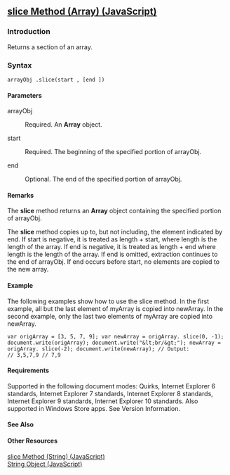 ## [slice Method (Array) (JavaScript)](slice-Method__Array.html)

### Introduction 

 Returns a section of an array.

### Syntax 

```
arrayObj .slice(start , [end ])
```

#### Parameters 

<div id="sectionSection0" class="section" name="collapseableSection" style="" expanded="true">
  <dl class="authored">
    <dt>
      <span class="parameter" sdata="paramReference" xmlns:util="util">arrayObj</span>
    </dt>
    <dd>
      <p xmlns:util="util">
        Required. An <b>Array</b> object.
      </p>
    </dd>
    <dt>
      <span class="parameter" sdata="paramReference" xmlns:util="util">start</span>
    </dt>
    <dd>
      <p xmlns:util="util">
        Required. The beginning of the specified portion of <span class="parameter" sdata="paramReference">arrayObj</span>.
      </p>
    </dd>
    <dt>
      <span class="parameter" sdata="paramReference" xmlns:util="util">end</span>
    </dt>
    <dd>
      <p xmlns:util="util">
        Optional. The end of the specified portion of <span class="parameter" sdata="paramReference">arrayObj</span>.
      </p>
    </dd>
  </dl>
</div>

#### Remarks 

<div id="languageReferenceRemarksSection" class="section" name="collapseableSection" style="">
  <p xmlns:util="util">
    The <b>slice</b> method returns an <b>Array</b> object containing the specified portion of <span class="parameter" sdata="paramReference">arrayObj</span>.
  </p>
  <p xmlns:util="util">
    The <b>slice</b> method copies up to, but not including, the element indicated by <span class="parameter" sdata="paramReference">end</span>. If <span class="parameter" sdata=
    "paramReference">start</span> is negative, it is treated as <span class="parameter" sdata="paramReference">length</span> + <span class="parameter" sdata="paramReference">start</span>, where
    <span class="parameter" sdata="paramReference">length</span> is the length of the array. If <span class="parameter" sdata="paramReference">end</span> is negative, it is treated as <span class=
    "parameter" sdata="paramReference">length</span> + <span class="parameter" sdata="paramReference">end</span> where <span class="parameter" sdata="paramReference">length</span> is the length of
    the array. If <span class="parameter" sdata="paramReference">end</span> is omitted, extraction continues to the end of <span class="parameter" sdata="paramReference">arrayObj</span>. If
    <span class="parameter" sdata="paramReference">end</span> occurs before <span class="parameter" sdata="paramReference">start</span>, no elements are copied to the new array.
  </p>
</div>

#### Example 

<p xmlns:util="util">
  The following examples show how to use the <span sdata="langKeyword" value="slice"><span class="keyword">slice</span></span> method. In the first example, all but the last element of <span class=
  "code">myArray</span> is copied into <span class="code">newArray</span>. In the second example, only the last two elements of <span class="code">myArray</span> are copied into <span class=
  "code">newArray</span>.
</p>

```
var origArray = [3, 5, 7, 9]; var newArray = origArray. slice(0, -1); document.write(origArray); document.write("&lt;br/&gt;"); newArray = origArray. slice(-2); document.write(newArray); // Output:
// 3,5,7,9 // 7,9
```

#### Requirements 

<div id="requirementsTitleSection" class="section" name="collapseableSection" style="">
  <p xmlns:util="util"></p>
  <p>
    Supported in the following document modes: Quirks, Internet Explorer 6 standards, Internet Explorer 7 standards, Internet Explorer 8 standards, Internet Explorer 9 standards, Internet Explorer 10
    standards. Also supported in Windows Store apps. See Version Information.
  </p>
</div>

#### See Also 

<div id="seeAlsoSection" class="section" name="collapseableSection" style="">
  <h4 class="subHeading">
    Other Resources
  </h4>
  <div class="seeAlsoStyle">
    <span sdata="link" xmlns:util="util"><a href="80cd77a6-3718-492e-8e96-f909d8721d91.htm">slice Method (String) (JavaScript)</a></span>
  </div>
  <div class="seeAlsoStyle">
    <span sdata="link" xmlns:util="util"><a href="8063ecd5-5778-4e87-b985-b21420171914.htm">String Object (JavaScript)</a></span>
  </div>
</div>

